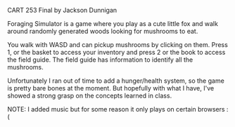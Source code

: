CART 253 Final
by Jackson Dunnigan

Foraging Simulator is a game where you play as a cute little fox and walk around
randomly generated woods looking for mushrooms to eat.

You walk with WASD and can pickup mushrooms by clicking on them. Press 1, or the
basket to access your inventory and press 2 or the book to access the field guide.
The field guide has information to identify all the mushrooms.

Unfortunately I ran out of time to add a hunger/health system, so the game is pretty
bare bones at the moment. But hopefully with what I have, I've showed a strong grasp
on the concepts learned in class.

NOTE: I added music but for some reason it only plays on certain browsers :(
